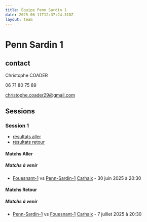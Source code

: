 ```yaml
---
title: Équipe Penn Sardin 1
date: 2025-06-11T12:37:24.318Z
layout: team
---
```


# Penn Sardin 1

## contact 

Christophe COADER

06 71 80 75 89

christophe.coader29@gmail.com

## Sessions

### Session 1
- [résultats aller ](/scores/session-1/groupe-1/aller/)
- [résultats retour](/scores/session-1/groupe-1/retour/)

#### Matchs Aller

##### Matchs à venir

- [Fouesnant-1](/teams/Fouesnant-1) vs [Penn-Sardin-1](/teams/Penn-Sardin-1) [Carhaix](/stades/Carhaix) - 30 juin 2025 à 20:30

#### Matchs Retour

##### Matchs à venir

- [Penn-Sardin-1](/teams/Penn-Sardin-1) vs [Fouesnant-1](/teams/Fouesnant-1) [Carhaix](/stades/Carhaix) - 7 juillet 2025 à 20:30

